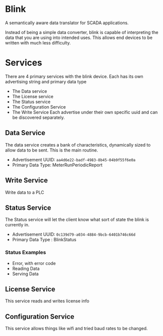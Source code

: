 # Blink

A semantically aware data translator for SCADA applications.

Instead of being a simple data converter, blink is capable of interpreting the data that you are using
into intended uses.  This allows end devices to be written with much less difficulty.

# Services
There are 4 primary services with the blink device.
Each has its own advertising string and primary data type

* The Data service
* The License service
* The Status service
* The Configuration Service
* The Write Service
Each advertise under their own specific uuid and can be discovered separately. 



## Data Service
The data service creates a bank of characteristics, dynamically sized to allow data
to be sent.  This is the main routine.
* Advertisement UUID: `aa4d6e22-badf-4983-8b45-04b9f55f6e0a`
* Primary Data Type: MeterRunPeriodicReport

## Write Service

Write data to a PLC 

## Status Service
The Status service will let the client know what sort of state the blink is currently in.

* Advertisement UUID: `0c139d79-a034-4884-9bcb-6401b746c66d`
* Primary Data Type : BlinkStatus

### Status Examples
* Error, with error code
* Reading Data
* Serving Data



###

## License Service

This service reads and writes license info 


## Configuration Service
This service allows things like wifi and tried baud rates to be changed.
